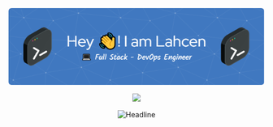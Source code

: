 <div>
    <div align=center>
        <p align="center">
          <img src="./github-header-image.png" alt="Header" />
        </p>
        <p align=center>
            <img src="https://media.giphy.com/media/SWoSkN6DxTszqIKEqv/giphy.gif" width="350">
        </p>
        <img src="https://readme-typing-svg.herokuapp.com?font=Fira+Code&pause=500&color=00C9A7&background=1D45FF00&size=30&center=true&vCenter=true&width=600&height=50&lines=Hi+there+I'm+ELORF+Lahcen%F0%9F%91%8B;👨‍💻+Software+Engineer;💻+Full-Stack+Developer;🚀+DevOps+Enginner;" alt="Headline" />
    </div>
